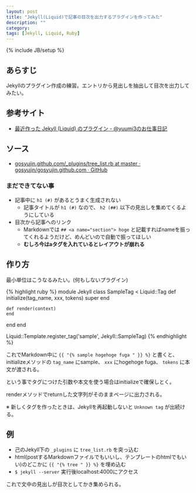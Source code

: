 ```yaml
---
layout: post
title: "Jekyll(Liquid)で記事の目次を出力するプラグインを作ってみた"
description: ""
category: 
tags: [Jekyll, Liquid, Ruby]
---
```

{% include JB/setup %}

## あらすじ

Jekyllのプラグイン作成の練習。エントリから見出しを抽出して目次を出力してみたい。

## 参考サイト

- [最近作った Jekyll (Liquid) のプラグイン - @yuumi3のお仕事日記](http://d.hatena.ne.jp/yuum3/20120711/1341998687)

## ソース

- [gosyujin.github.com/_plugins/tree_list.rb at master · gosyujin/gosyujin.github.com · GitHub](https://github.com/gosyujin/gosyujin.github.com/blob/master/_plugins/tree_list.rb)

### まだできてない事

- 記事中に `h1 (#)` があるとうまく生成されない
  - 記事タイトルが `h1 (#)` なので、 `h2 (##)` 以下の見出しを集めてくるようにしている
- 目次から記事へのリンク
  - Markdownでは `## <a name="section"> hoge` と記載すればnameを振ってくれるようだけど、めんどいので自動で振ってほしい
  - **むしろ今はaタグを入れているとレイアウトが崩れる**

## 作り方

最小単位はこうなるみたい。(何もしないプラグイン)

{% highlight ruby %}
module Jekyll
  class SampleTag < Liquid::Tag
    def initialize(tag_name, xxx, tokens)
      super
    end

    def render(context)
    end
  end
end

Liquid::Template.register_tag('sample', Jekyll::SampleTag)
{% endhighlight %}

これでMarkdown中に `{{ "{% sample hogehoge fuga " }} %}` と書くと、initializeメソッドの `tag_name` にsample、 `xxx` にhogehoge fuga、 `tokens` に本文が渡される。

という事でタグにつけた引数や本文を使う場合はinitializeで確保しとく。

renderメソッドでreturnした文字列がそのままページに出力される。

※ 新しくタグを作ったときは、Jekyllを再起動しないと `Unknown tag` が出続ける。

## 例

- 己のJekyll下の `_plugins` に `tree_list.rb` を突っ込む
- html(postするMarkdownファイルでもいいし、テンプレートのhtmlでもいい)のどこかに `{{ "{% tree " }} %}` を埋め込む
- `$ jekyll --server` 実行後localhost:4000にアクセス

これで文中の見出しが目次としてかき集められる。